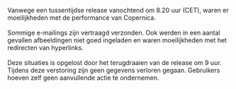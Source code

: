 Vanwege een tussentijdse release vanochtend om 8.20 uur (CET), waren er
moeilijkheden met de performance van Copernica. \
 \
 Sommige e-mailings zijn vertraagd verzonden. Ook werden in een aantal
gevallen afbeeldingen niet goed ingeladen en waren moeilijkheden met het
redirecten van hyperlinks. \
 \
 Deze situaties is opgelost door het terugdraaien van de release om 9
uur. Tijdens deze verstoring zijn geen gegevens verloren gegaan.
Gebruikers hoeven zelf geen aanvullende actie te ondernemen. 
